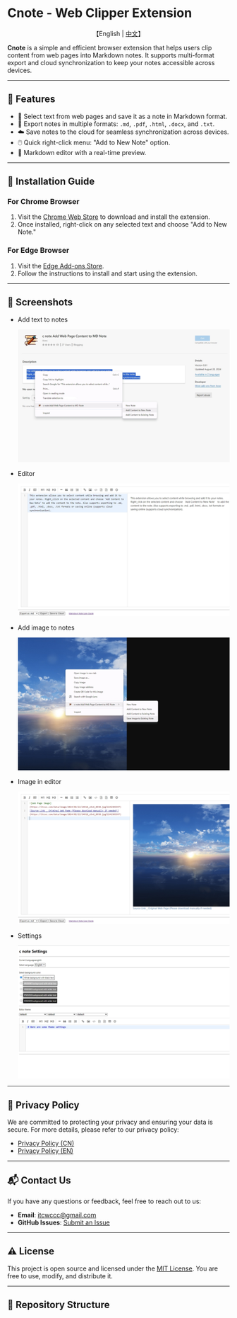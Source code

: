 # Cnote - Web Clipper Extension

<p align="center">
    【English   |   <a href="cn-index.html">中文</a>】
</p>

**Cnote** is a simple and efficient browser extension that helps users clip content from web pages into Markdown notes. It supports multi-format export and cloud synchronization to keep your notes accessible across devices.

---

## 🌟 **Features**
- 📝 Select text from web pages and save it as a note in Markdown format.
- 📑 Export notes in multiple formats: `.md`, `.pdf`, `.html`, `.docx`, and `.txt`.
- ☁️ Save notes to the cloud for seamless synchronization across devices.
- 🖱️ Quick right-click menu: "Add to New Note" option.
- 🎨 Markdown editor with a real-time preview.

---

## 🚀 **Installation Guide**

### **For Chrome Browser**
1. Visit the [Chrome Web Store](https://chromewebstore.google.com/detail/adckfinclpmhjnijmeeejkdhocikacgd/preview?hl=zh-CN&authuser=0) to download and install the extension.
2. Once installed, right-click on any selected text and choose "Add to New Note."

### **For Edge Browser**
1. Visit the [Edge Add-ons Store](https://microsoftedge.microsoft.com/addons/detail/bdcofhehaohhfckpelmkkpmigoemecpp).
2. Follow the instructions to install and start using the extension.

---

## 📸 **Screenshots**
* Add text to notes

  ![Add text to notes](./images/en/e1.png)

* Editor

  ![Editor](./images/en/e2.png)

* Add image to notes

  ![Add image to notes](./images/en/e3.png)

* Image in editor

  ![Image in editor](./images/en/e4.png)

* Settings

  ![Settings](./images/en/e5.png)

---

## 📄 **Privacy Policy**

We are committed to protecting your privacy and ensuring your data is secure. For more details, please refer to our privacy policy:  
- [Privacy Policy (CN)](https://your-username.github.io/c-note-extension/cn/privacy-policy.html)  
- [Privacy Policy (EN)](https://your-username.github.io/c-note-extension/en/privacy-policy.html)  

---

<!-- ## 🛠️ **Development and Contribution**

We welcome contributions from the community!  
Please **fork** this repository and submit a **pull request** with your changes.  

For more details, check the [CONTRIBUTING.md](CONTRIBUTING.md) file.

--- -->

## 📬 **Contact Us**

If you have any questions or feedback, feel free to reach out to us:  
- **Email**: itcwccc@gmail.com  
- **GitHub Issues**: [Submit an Issue](https://github.com/itcwc/c-note-extension/issues)

---

## ⚠️ **License**

This project is open source and licensed under the [MIT License](LICENSE). You are free to use, modify, and distribute it.

---

## 📂 **Repository Structure**